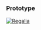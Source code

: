 ### Prototype ###  
[![Regalia](http://img.youtube.com/vi/TwnchRxK6dY/0.jpg)](http://www.youtube.com/watch?v=TwnchRxK6dY "Regalia")
